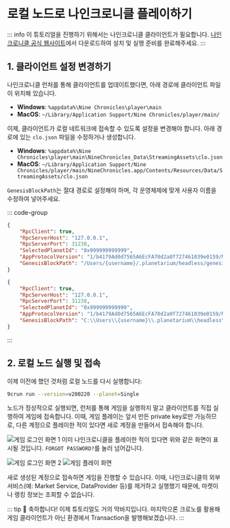 # 로컬 노드로 나인크로니클 플레이하기

::: info
이 튜토리얼을 진행하기 위해서는 나인크로니클 클라이언트가 필요합니다. [나인크로니클 공식 웹사이트](https://nine-chronicles.com)에서 다운로드하여 설치 및 실행 준비를 완료해주세요.
:::

## 1. 클라이언트 설정 변경하기

나인크로니클 런처를 통해 클라이언트를 업데이트했다면, 아래 경로에 클라이언트 파일이 위치해 있습니다.

- **Windows**: `%appdata%\Nine Chronicles\player\main`
- **MacOS**: `~/Library/Application Support/Nine Chronicles/player/main/`

이제, 클라이언트가 로컬 네트워크에 접속할 수 있도록 설정을 변경해야 합니다. 아래 경로에 있는 `clo.json` 파일을 수정하거나 생성합니다.

- **Windows**: `%appdata%\Nine Chronicles\player\main\NineChronicles_Data\StreamingAssets\clo.json`
- **MacOS**: `~/Library/Application Support/Nine Chronicles/player/main/NineChronicles.app/Contents/Resources/Data/StreamingAssets/clo.json`

`GenesisBlockPath`는 절대 경로로 설정해야 하며, 각 운영체제에 맞게 사용자 이름을 수정하여 넣어주세요.

::: code-group
```json [clo.json (MacOS)]
{
    "RpcClient": true,
    "RpcServerHost": "127.0.0.1",
    "RpcServerPort": 31238,
    "SelectedPlanetId": "0x999999999999",
    "AppProtocolVersion": "1/b4179Ad0d7565A6EcFA70d2a0f727461039e0159/MEUCIQDvIIp8IKCpjKojE8LzgYZzeRg9fUPl.sWHrowzHhmrxgIgBhTkSRc8BHXZwwIAwBQN8J3wGlAbOD7FRyp8bA6OH6Y=",
    "GenesisBlockPath": "/Users/{username}/.planetarium/headless/genesis-block/genesis-block-for-single"
}
```

```json [clo.json (Windows)]
{
    "RpcClient": true,
    "RpcServerHost": "127.0.0.1",
    "RpcServerPort": 31238,
    "SelectedPlanetId": "0x999999999999",
    "AppProtocolVersion": "1/b4179Ad0d7565A6EcFA70d2a0f727461039e0159/MEUCIQDvIIp8IKCpjKojE8LzgYZzeRg9fUPl.sWHrowzHhmrxgIgBhTkSRc8BHXZwwIAwBQN8J3wGlAbOD7FRyp8bA6OH6Y=",
    "GenesisBlockPath": "C:\\Users\\{username}\\.planetarium\\headless\\genesis-block\\genesis-block-for-single"
}
```
:::

## 2. 로컬 노드 실행 및 접속

이제 이전에 했던 것처럼 로컬 노드를 다시 실행합니다:

```sh
9crun run --version=v200220 --planet=Single
```

노드가 정상적으로 실행되면, 런처를 통해 게임을 실행하지 말고 클라이언트를 직접 실행하여 게임에 접속합니다. 이때, 게임 플레이는 앞서 만든 private key로만 가능하므로, 다른 계정으로 플레이한 적이 있다면 새로 계정을 만들어서 접속해야 합니다.

![게임 로그인 화면 1](/images/network/login1.png)
이미 나인크로니클을 플레이한 적이 있다면 위와 같은 화면이 표시될 것입니다. `FORGOT PASSWORD?`를 눌러 넘어갑니다.

![게임 로그인 화면 2](/images/network/login2.png)
![게임 플레이 화면](/images/network/game.jpeg)

새로 생성된 계정으로 접속하면 게임을 진행할 수 있습니다. 이때, 나인크로니클의 외부 서비스(예: Market Service, DataProvider 등)를 제거하고 실행했기 때문에, 마켓이나 랭킹 정보는 조회할 수 없습니다.

::: tip :tada:
축하합니다! 이제 튜토리얼도 거의 막바지입니다. 마지막으론 크로노를 활용해 게임 클라이언트가 아닌 환경에서 Transaction을 발행해보겠습니다.
:::
